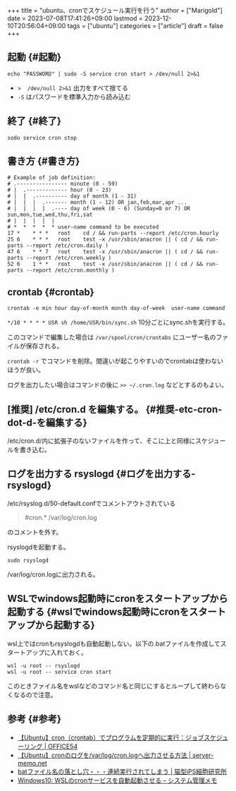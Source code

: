 +++
title = "ubuntu、cronでスケジュール実行を行う"
author = ["Marigold"]
date = 2023-07-08T17:41:26+09:00
lastmod = 2023-12-10T20:56:04+09:00
tags = ["ubuntu"]
categories = ["article"]
draft = false
+++

## 起動 {#起動}

`echo "PASSWORD" | sudo -S service cron start > /dev/null 2>&1`

-   `>  /dev/null 2>&1` 出力をすべて捨てる
-   `-S` はパスワードを標準入力から読み込む


## 終了 {#終了}

`sodo service cron stop`


## 書き方 {#書き方}

```shell
# Example of job definition:
# .---------------- minute (0 - 59)
# |  .------------- hour (0 - 23)
# |  |  .---------- day of month (1 - 31)
# |  |  |  .------- month (1 - 12) OR jan,feb,mar,apr ...
# |  |  |  |  .---- day of week (0 - 6) (Sunday=0 or 7) OR sun,mon,tue,wed,thu,fri,sat
# |  |  |  |  |
# *  *  *  *  * user-name command to be executed
17 *    * * *   root    cd / && run-parts --report /etc/cron.hourly
25 6    * * *   root    test -x /usr/sbin/anacron || ( cd / && run-parts --report /etc/cron.daily )
47 6    * * 7   root    test -x /usr/sbin/anacron || ( cd / && run-parts --report /etc/cron.weekly )
52 6    1 * *   root    test -x /usr/sbin/anacron || ( cd / && run-parts --report /etc/cron.monthly )

```


## crontab {#crontab}

`crontab -e min hour day-of-month month day-of-week  user-name command`

`*/10 * * * * USR sh /home/USR/bin/sync.sh` 10分ごとにsync.shを実行する。

このコマンドで編集した場合は `/var/spool/cron/crontabs` にユーザー名のファイルが保存される。

`crontab -r` でコマンドを削除。間違いが起こりやすいのでcrontabは使わないほうが良い。

ログを出力したい場合はコマンドの後に `>> ~/.cron.log` などとするのもよい。


## [推奨] /etc/cron.d を編集する。 {#推奨-etc-cron-dot-d-を編集する}

/etc/cron.d/内に拡張子のないファイルを作って、そこに上と同様にスケジュールを書き込む。


## ログを出力する rsyslogd {#ログを出力する-rsyslogd}

/etc/rsyslog.d/50-default.confでコメントアウトされている

> \#cron.\*                          /var/log/cron.log

のコメントを外す。

rsyslogdを起動する。

```shell
sudo rsyslogd
```

/var/log/cron.logに出力される。


## WSLでwindows起動時にcronをスタートアップから起動する {#wslでwindows起動時にcronをスタートアップから起動する}

wsl上ではcronもrsyslogdも自動起動しない。以下の.batファイルを作成してスタートアップに入れておく。

```shell
wsl -u root -- rsyslogd
wsl -u root -- service cron start
```

このときファイル名をwslなどのコマンド名と同じにするとループして終わらなくなるので注意。


## 参考 {#参考}

-   [【Ubuntu】cron（crontab）でプログラムを定期的に実行：ジョブスケジューリング | OFFICE54](https://office54.net/iot/linux/ubuntu-cron-crontab)
-   [【Ubuntu】cronのログを/var/log/cron.logへ出力させる方法 | server-memo.net](https://www.server-memo.net/ubuntu/ubuntu_cron_log.html)
-   [batファイル名の落とし穴・・・連続実行されてしまう | 猫型iPS細胞研究所](https://ips.nekotype.com/1591/)
-   [Windows10: WSLのcronサービスを自動起動させる – システム管理メモ](http://www.lifewithunix.jp/notes/2021/06/15/how-to-describe-wsl-cron-automatically-start/)
